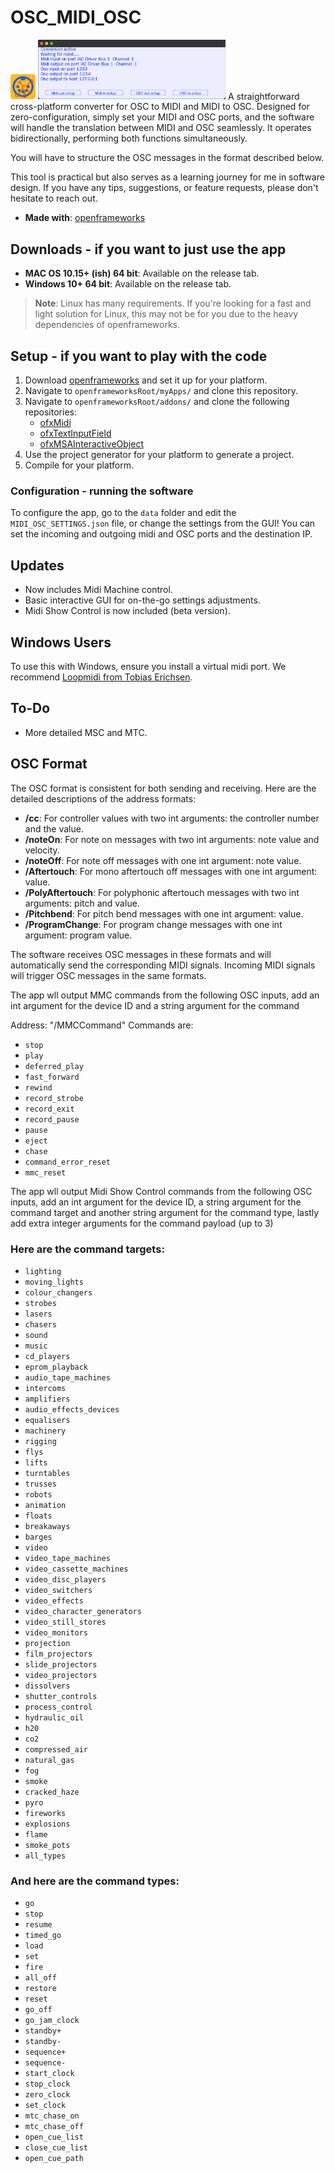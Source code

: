 # OSC_MIDI_OSC
<img src="/Icon/midi-osc-midi.png" width="40">

<img src="/screenshots/Conversion.jpg" width="300">
A straightforward cross-platform converter for OSC to MIDI and MIDI to OSC. Designed for zero-configuration, simply set your MIDI and OSC ports, and the software will handle the translation between MIDI and OSC seamlessly. It operates bidirectionally, performing both functions simultaneously.

You will have to structure the OSC messages in the format described below.

This tool is practical but also serves as a learning journey for me in software design. 
If you have any tips, suggestions, or feature requests, please don't hesitate to reach out.

- **Made with**: [openframeworks](https://github.com/openframeworks/openFrameworks)

## Downloads - if you want to just use the app

- **MAC OS 10.15+ (ish) 64 bit**: Available on the release tab.
- **Windows 10+ 64 bit**: Available on the release tab.

> **Note**: Linux has many requirements. If you're looking for a fast and light solution for Linux, this may not be for you due to the heavy dependencies of openframeworks.

## Setup - if you want to play with the code

1. Download [openframeworks](https://openframeworks.cc/download/) and set it up for your platform.
2. Navigate to `openframeworksRoot/myApps/` and clone this repository.
3. Navigate to `openframeworksRoot/addons/` and clone the following repositories:
   - [ofxMidi](https://github.com/danomatika/ofxMidi)
   - [ofxTextInputField](https://github.com/Flightphase/ofxTextInputField)
   - [ofxMSAInteractiveObject](https://github.com/memo/ofxMSAInteractiveObject)
4. Use the project generator for your platform to generate a project.
5. Compile for your platform.

### Configuration - running the software

To configure the app, go to the `data` folder and edit the `MIDI_OSC_SETTINGS.json` file, or change the settings from the GUI! You can set the incoming and outgoing midi and OSC ports and the destination IP.

## Updates

- Now includes Midi Machine control.
- Basic interactive GUI for on-the-go settings adjustments.
- Midi Show Control is now included (beta version).

## Windows Users

To use this with Windows, ensure you install a virtual midi port. We recommend [Loopmidi from Tobias Erichsen](http://www.tobias-erichsen.de/software/loopmidi.html).

## To-Do

- More detailed MSC and MTC.

## OSC Format

The OSC format is consistent for both sending and receiving. Here are the detailed descriptions of the address formats:

- **/cc**: For controller values with two int arguments: the controller number and the value. 
- **/noteOn**: For note on messages with two int arguments: note value and velocity.
- **/noteOff**: For note off messages with one int argument: note value.
- **/Aftertouch**: For mono aftertouch off messages with one int argument: value.
- **/PolyAftertouch**: For polyphonic aftertouch messages with two int arguments: pitch and value.
- **/Pitchbend**: For pitch bend messages with one int argument: value.
- **/ProgramChange**: For program change messages with one int argument: program value.

The software receives OSC messages in these formats and will automatically send the corresponding MIDI signals. Incoming MIDI signals will trigger OSC messages in the same formats.

The app wll output MMC commands from the following OSC inputs, add an int argument for the device ID and a string argument for the command

Address: "/MMCCommand"
Commands are:

- `stop`
- `play`
- `deferred_play`
- `fast_forward`
- `rewind`
- `record_strobe`
- `record_exit`
- `record_pause`
- `pause`
- `eject`
- `chase`
- `command_error_reset`
- `mmc_reset`

  
The app wll output Midi Show Control commands from the following OSC inputs, add an int argument for the device ID, a string argument 
for the command target and another string argument for the command type, lastly add extra integer arguments for the command payload (up to 3)

### Here are the command targets:
- `lighting`
- `moving_lights`
- `colour_changers`
- `strobes`
- `lasers`
- `chasers`
- `sound`
- `music`
- `cd_players`
- `eprom_playback`
- `audio_tape_machines`
- `intercoms`
- `amplifiers`
- `audio_effects_devices`
- `equalisers`
- `machinery`
- `rigging`
- `flys`
- `lifts`
- `turntables`
- `trusses`
- `robots`
- `animation`
- `floats`
- `breakaways`
- `barges`
- `video`
- `video_tape_machines`
- `video_cassette_machines`
- `video_disc_players`
- `video_switchers`
- `video_effects`
- `video_character_generators`
- `video_still_stores`
- `video_monitors`
- `projection`
- `film_projectors`
- `slide_projectors`
- `video_projectors`
- `dissolvers`
- `shutter_controls`
- `process_control`
- `hydraulic_oil`
- `h20`
- `co2`
- `compressed_air`
- `natural_gas`
- `fog`
- `smoke`
- `cracked_haze`
- `pyro`
- `fireworks`
- `explosions`
- `flame`
- `smoke_pots`
- `all_types`

### And here are the command types:

- `go`
- `stop`
- `resume`
- `timed_go`
- `load`
- `set`
- `fire`
- `all_off`
- `restore`
- `reset`
- `go_off`
- `go_jam_clock`
- `standby+`
- `standby-`
- `sequence+`
- `sequence-`
- `start_clock`
- `stop_clock`
- `zero_clock`
- `set_clock`
- `mtc_chase_on`
- `mtc_chase_off`
- `open_cue_list`
- `close_cue_list`
- `open_cue_path`
